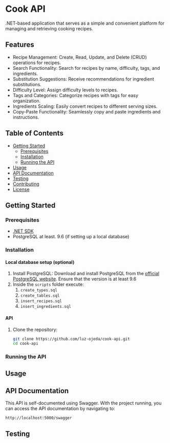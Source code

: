 # Cook API

.NET-based application that serves as a simple and convenient platform for managing and retrieving cooking recipes.

## Features

- Recipe Management: Create, Read, Update, and Delete (CRUD) operations for recipes.
- Search Functionality: Search for recipes by name, difficulty, tags, and ingredients.
- Substitution Suggestions: Receive recommendations for ingredient substitutions.
- Difficulty Level: Assign difficulty levels to recipes.
- Tags and Categories: Categorize recipes with tags for easy organization.
- Ingredients Scaling: Easily convert recipes to different serving sizes.
- Copy-Paste Functionality: Seamlessly copy and paste ingredients and instructions.

## Table of Contents

- [Getting Started](#getting-started)
  - [Prerequisites](#prerequisites)
  - [Installation](#installation)
  - [Running the API](#running-the-api)
- [Usage](#usage)
- [API Documentation](#api-documentation)
- [Testing](#testing)
- [Contributing](#contributing)
- [License](#license)

## Getting Started

### Prerequisites

- [.NET SDK](https://dotnet.microsoft.com/download)
- PostgreSQL at least. 9.6 (if setting up a local database)

### Installation

#### Local database setup (optional)

1. Install PostgreSQL: Download and install PostgreSQL from the [official PostgreSQL website](https://www.postgresql.org/download/). Ensure that the version is at least 9.6
2. Inside the `scripts` folder execute:
   1. `create_types.sql`
   2. `create_tables.sql`
   3. `insert_recipes.sql`
   4. `insert_ingredients.sql`

#### API
1. Clone the repository:

   ```bash
   git clone https://github.com/luz-ojeda/cook-api.git
   cd cook-api

### Running the API

## Usage

## API Documentation

This API is self-documented using Swagger. With the project running, you can access the API documentation by navigating to:

`http://localhost:5000/swagger`

## Testing
